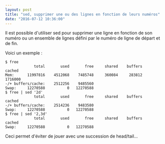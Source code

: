 ```yaml
---
layout: post
title: "sed, supprimer une ou des lignes en fonction de leurs numéros"
date: "2016-07-12 10:36:00"
---
```

Il est possible d'utiliser sed pour supprimer une ligne en fonction de son numéro ou un ensemble de lignes défini par le numéro de ligne de départ et de fin.

Voici un exemple :


```
$ free 
             total       used       free     shared    buffers     cached
Mem:      11997816    4512068    7485748     360084     283812    1716000
-/+ buffers/cache:    2512256    9485560
Swap:     12270588          0   12270588
$ free | sed '2d'
             total       used       free     shared    buffers     cached
-/+ buffers/cache:    2514236    9483580
Swap:     12270588          0   12270588
$ free | sed '2,3d'
             total       used       free     shared    buffers     cached
Swap:     12270588          0   12270588
```

Ceci permet d'éviter de jouer avec une succession de head/tail...

<div style="height: 0; overflow: hidden;">sed, ligne, lignes, supprimer , entre</div>
